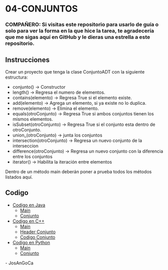 # 04-CONJUNTOS

### **COMPAÑERO:** Si visitas este repositorio para usarlo de guía o solo para ver la forma en la que hice la tarea, te agradecería que me sigas aquí en GitHub y le dieras una estrella a este repositorio.

## Instrucciones

Crear un proyecto que tenga la clase ConjuntoADT con la siguiente estructura:

-   conjunto() -> Constructor
-   length() -> Regresa el numero de elementos.
-   contains(elemento) -> Regresa True si el elemento existe.
-   add(elemento) -> Agrega un elemento, si ya existe no lo duplica.
-   remove(elemento) -> Elimina el elemento.
-   equals(otroConjunto) -> Regresa True si ambos conjuntos tienen los mismos elementos.
-   isSubset(otroConjunto) -> Regresa True si el conjunto esta dentro de otroConjunto.
-   union_(otroConjunto) -> junta los conjuntos
-   intersection(otroConjunto) -> Regresa un nuevo conjunto de la interseccion
-   difference(otroConjunto) -> Regresa un nuevo conjunto con la diferencia entre los conjuntos
-   iterator() -> Habilita la iteración entre elementos

Dentro de un método main deberán poner a prueba todos los métodos listados aquí.

## Codigo

-   [Codigo en Java](./java/src/)
    -   [Main](./java/src/Main.java)
    -   [Conjunto](./java/src/Conjunto.java)
-   [Codigo en C++](./cpp/)
    -   [Main](./cpp/main.cpp)
    -   [Header Conjunto](./cpp/conjunto.h)
    -   [Codigo Conjunto](./cpp/conjunto.cpp)
-   [Codigo en Python](./python/)
    -   [Main](./python/main.py)
    -   [Conjunto](./python/conjunto.py)

\- JosAnGoCa
